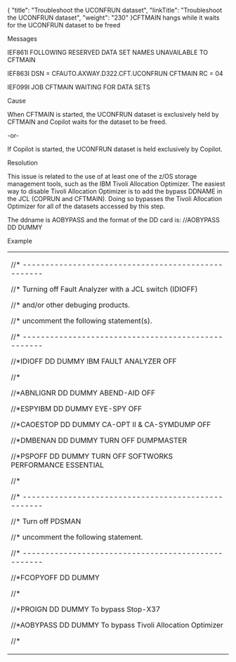 {
    "title": "Troubleshoot the UCONFRUN dataset",
    "linkTitle": "Troubleshoot the UCONFRUN dataset",
    "weight": "230"
}CFTMAIN hangs while it waits for the UCONFRUN dataset to be freed

Messages

IEF861I FOLLOWING RESERVED DATA SET NAMES UNAVAILABLE TO CFTMAIN

IEF863I DSN = CFAUTO.AXWAY.D322.CFT.UCONFRUN CFTMAIN RC = 04

IEF099I JOB CFTMAIN WAITING FOR DATA SETS

Cause

When CFTMAIN is started, the UCONFRUN dataset is exclusively held by CFTMAIN and Copilot waits for the dataset to be freed.

-or-

If Copilot is started, the UCONFRUN dataset is held exclusively by Copilot.

Resolution

This issue is related to the use of at least one of the z/OS storage management tools, such as the IBM Tivoli Allocation Optimizer. The easiest way to disable Tivoli Allocation Optimizer is to add the bypass DDNAME in the JCL (COPRUN and CFTMAIN). Doing so bypasses the Tivoli Allocation Optimizer for all of the datasets accessed by this step.

The ddname is AOBYPASS and the format of the DD card is: //AOBYPASS DD DUMMY

Example

<table cellspacing="0">
   <col/>
   <tbody>
      <tr>
         <td>
            <p>//* ---------------------------------------------------</p>
            <p>//* Turning off Fault Analyzer with a JCL switch (IDIOFF)</p>
            <p>//* and/or other debuging products.</p>
            <p>//* uncomment the following statement(s).</p>
            <p>//* ---------------------------------------------------</p>
            <p>//*IDIOFF   DD  DUMMY   IBM FAULT ANALYZER OFF</p>
            <p>//*</p>
            <p>//*ABNLIGNR DD  DUMMY   ABEND-AID OFF</p>
            <p>//*ESPYIBM  DD  DUMMY   EYE-SPY OFF</p>
            <p>//*CAOESTOP DD  DUMMY   CA-OPT II &amp; CA-SYMDUMP OFF</p>
            <p>//*DMBENAN  DD  DUMMY   TURN OFF DUMPMASTER</p>
            <p>//*PSPOFF   DD  DUMMY   TURN OFF SOFTWORKS PERFORMANCE ESSENTIAL</p>
            <p>//*</p>
            <p>//* ---------------------------------------------------</p>
            <p>//* Turn off PDSMAN</p>
            <p>//* uncomment the following statement.</p>
            <p>//* ---------------------------------------------------</p>
            <p>//*FCOPYOFF DD DUMMY</p>
            <p>//*</p>
            <p>//*PROIGN   DD  DUMMY   To bypass Stop-X37</p>
            <p>//*AOBYPASS DD  DUMMY   To bypass Tivoli Allocation Optimizer</p>
            <p>//*</p>
         </td>
      </tr>
   </tbody>
</table>

